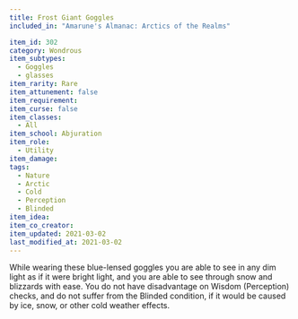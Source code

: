 ```yaml
---
title: Frost Giant Goggles
included_in: "Amarune's Almanac: Arctics of the Realms"

item_id: 302
category: Wondrous
item_subtypes: 
  - Goggles
  - glasses
item_rarity: Rare
item_attunement: false
item_requirement: 
item_curse: false
item_classes: 
  - All
item_school: Abjuration
item_role: 
  - Utility
item_damage: 
tags:
  - Nature
  - Arctic
  - Cold
  - Perception
  - Blinded
item_idea: 
item_co_creator: 
item_updated: 2021-03-02
last_modified_at: 2021-03-02
---
```


While wearing these blue-lensed goggles you are able to see in any dim light as if it were bright light, and you are able to see through snow and blizzards with ease. You do not have disadvantage on Wisdom (Perception) checks, and do not suffer from the Blinded condition, if it would be caused by ice, snow, or other cold weather effects.
